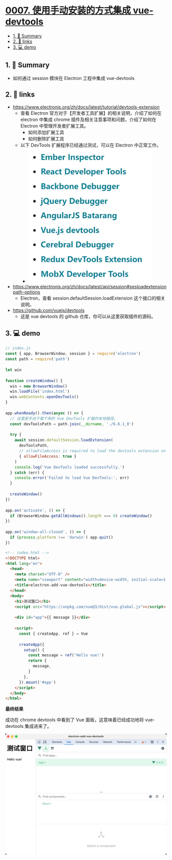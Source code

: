 # [0007. 使用手动安装的方式集成 vue-devtools](https://github.com/Tdahuyou/electron/tree/main/0007.%20%E4%BD%BF%E7%94%A8%E6%89%8B%E5%8A%A8%E5%AE%89%E8%A3%85%E7%9A%84%E6%96%B9%E5%BC%8F%E9%9B%86%E6%88%90%20vue-devtools)

<!-- region:toc -->
- [1. 📝 Summary](#1--summary)
- [2. 🔗 links](#2--links)
- [3. 💻 demo](#3--demo)
<!-- endregion:toc -->
## 1. 📝 Summary
- 如何通过 session 模块在 Electron 工程中集成 vue-devtools

## 2. 🔗 links

- https://www.electronjs.org/zh/docs/latest/tutorial/devtools-extension
  - 查看 Electron 官方对于【开发者工具扩展】的相关说明，介绍了如何在 electron 中集成 chrome 插件及相关注意事项和问题，介绍了如何在 Electron 中管理开发者扩展工具。
    - 如何添加扩展工具
    - 如何删除扩展工具
  - 以下 DevTools 扩展程序已经通过测试，可以在 Electron 中正常工作。
    - ![](md-imgs/2024-10-13-21-06-36.png)
- https://www.electronjs.org/zh/docs/latest/api/session#sesloadextensionpath-options
  - Electron，查看 session.defaultSession.loadExtension 这个接口的相关说明。
- https://github.com/vuejs/devtools
  - 这是 vue devtools 的 github 仓库，你可以从这里获取插件的源码。

## 3. 💻 demo

```js
// index.js
const { app, BrowserWindow, session } = require('electron')
const path = require('path')

let win

function createWindow() {
  win = new BrowserWindow()
  win.loadFile('index.html')
  win.webContents.openDevTools()
}

app.whenReady().then(async () => {
  // 这里是手动下载下来的 Vue DevTools 扩展的本地路径。
  const devToolsPath = path.join(__dirname, './6.6.1_0')

  try {
    await session.defaultSession.loadExtension(
      devToolsPath,
      // allowFileAccess is required to load the devtools extension on file:// URLs.
      { allowFileAccess: true }
    )
    console.log('Vue DevTools loaded successfully.')
  } catch (err) {
    console.error('Failed to load Vue DevTools:', err)
  }

  createWindow()
})

app.on('activate', () => {
  if (BrowserWindow.getAllWindows().length === 0) createWindow()
})

app.on('window-all-closed', () => {
  if (process.platform !== 'darwin') app.quit()
})
```

```html
<!-- index.html -->
<!DOCTYPE html>
<html lang="en">
  <head>
    <meta charset="UTF-8" />
    <meta name="viewport" content="width=device-width, initial-scale=1.0" />
    <title>electron-add-vue-devtools</title>
  </head>
  <body>
    <h1>测试窗口</h1>
    <script src="https://unpkg.com/vue@3/dist/vue.global.js"></script>

    <div id="app">{{ message }}</div>

    <script>
      const { createApp, ref } = Vue

      createApp({
        setup() {
          const message = ref('Hello vue!')
          return {
            message,
          }
        },
      }).mount('#app')
    </script>
  </body>
</html>
```

**最终结果**

成功在 chrome devtools 中看到了 Vue 面板，这意味着已经成功地将 vue-devtools 集成进来了。

![](md-imgs/2024-10-13-21-07-49.png)
